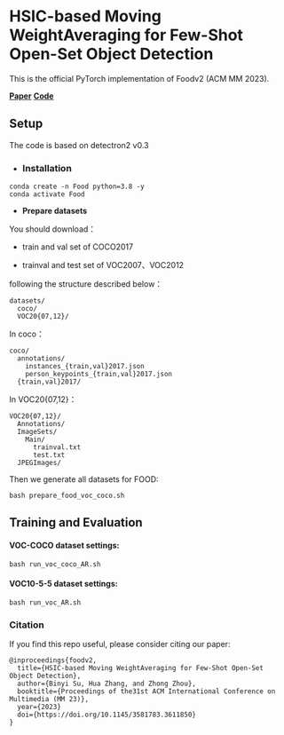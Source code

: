 # HSIC-based Moving WeightAveraging for Few-Shot Open-Set Object Detection

This is the official PyTorch implementation of Foodv2 (ACM MM 2023).

[**Paper**](https://www.researchgate.net/publication/373451611_HSIC-based_Moving_Weight_Averaging_for_Few-Shot_Open-Set_Object_Detection) [**Code**](https://github.com/binyisu/food)

## Setup

The code is based on detectron2 v0.3

- ### **Installation**

```
conda create -n Food python=3.8 -y
conda activate Food
```

- **Prepare datasets**

You should download：

- train and val set of COCO2017

- trainval and test set of VOC2007、VOC2012

following the structure described below：

```
datasets/
  coco/
  VOC20{07,12}/
```

In coco：

```
coco/
  annotations/
    instances_{train,val}2017.json
    person_keypoints_{train,val}2017.json
  {train,val}2017/
```

In  VOC20{07,12}：

```
VOC20{07,12}/
  Annotations/
  ImageSets/
    Main/
      trainval.txt
      test.txt
  JPEGImages/
```

Then we generate all datasets for FOOD:

```
bash prepare_food_voc_coco.sh
```

## Training and Evaluation

#### VOC-COCO dataset settings:

```
bash run_voc_coco_AR.sh
```

#### VOC10-5-5 dataset settings:

```
bash run_voc_AR.sh
```

### Citation

If you find this repo useful, please consider citing our paper:

```
@inproceedings{foodv2,
  title={HSIC-based Moving WeightAveraging for Few-Shot Open-Set Object Detection},
  author={Binyi Su, Hua Zhang, and Zhong Zhou},
  booktitle={Proceedings of the31st ACM International Conference on Multimedia (MM 23)},
  year={2023}
  doi={https://doi.org/10.1145/3581783.3611850}
}
```


